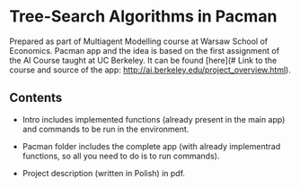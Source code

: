 # Tree-Search Algorithms in Pacman

Prepared as part of Multiagent Modelling course at Warsaw School of Economics.
Pacman app and the idea is based on the first assignment of the AI Course taught at UC Berkeley. It can be found [here](# Link to the course and source of the app: http://ai.berkeley.edu/project_overview.html).

## Contents
* Intro includes implemented functions (already present in the main app) and commands to be run in the environment.

* Pacman folder includes the complete app (with already implementrad functions, so all you need to do is to run commands).

* Project description (written in Polish) in pdf.